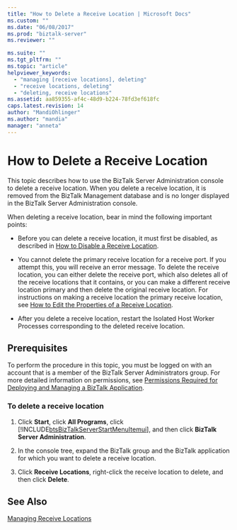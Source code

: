 ```yaml
---
title: "How to Delete a Receive Location | Microsoft Docs"
ms.custom: ""
ms.date: "06/08/2017"
ms.prod: "biztalk-server"
ms.reviewer: ""

ms.suite: ""
ms.tgt_pltfrm: ""
ms.topic: "article"
helpviewer_keywords: 
  - "managing [receive locations], deleting"
  - "receive locations, deleting"
  - "deleting, receive locations"
ms.assetid: aa859355-af4c-48d9-b224-78fd3ef618fc
caps.latest.revision: 14
author: "MandiOhlinger"
ms.author: "mandia"
manager: "anneta"
---
```

# How to Delete a Receive Location
This topic describes how to use the BizTalk Server Administration console to delete a receive location. When you delete a receive location, it is removed from the BizTalk Management database and is no longer displayed in the BizTalk Server Administration console.  
  
 When deleting a receive location, bear in mind the following important points:  
  
-   Before you can delete a receive location, it must first be disabled, as described in [How to Disable a Receive Location](../core/how-to-disable-a-receive-location.md).  
  
-   You cannot delete the primary receive location for a receive port. If you attempt this, you will receive an error message. To delete the receive location, you can either delete the receive port, which also deletes all of the receive locations that it contains, or you can make a different receive location primary and then delete the original receive location. For instructions on making a receive location the primary receive location, see [How to Edit the Properties of a Receive Location](../core/how-to-edit-the-properties-of-a-receive-location.md).  
  
-   After you delete a receive location, restart the Isolated Host Worker Processes corresponding to the deleted receive location.  
  
## Prerequisites  
 To perform the procedure in this topic, you must be logged on with an account that is a member of the BizTalk Server Administrators group. For more detailed information on permissions, see [Permissions Required for Deploying and Managing a BizTalk Application](../core/permissions-required-for-deploying-and-managing-a-biztalk-application.md).  
  
### To delete a receive location  
  
1. Click **Start**, click **All Programs**, click [!INCLUDE[btsBizTalkServerStartMenuItemui](../includes/btsbiztalkserverstartmenuitemui-md.md)], and then click **BizTalk Server Administration**.  
  
2. In the console tree, expand the BizTalk group and the BizTalk application for which you want to delete a receive location.  
  
3. Click **Receive Locations**, right-click the receive location to delete, and then click **Delete**.  
  
## See Also  
 [Managing Receive Locations](../core/managing-receive-locations.md)